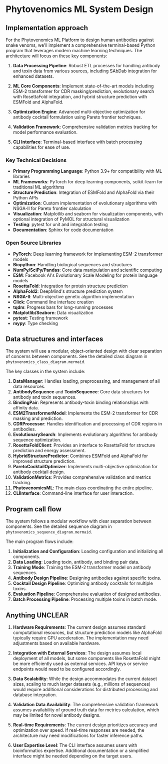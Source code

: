 # Phytovenomics ML System Design

## Implementation approach

For the Phytovenomics ML Platform to design human antibodies against snake venoms, we'll implement a comprehensive terminal-based Python program that leverages modern machine learning techniques. The architecture will focus on these key components:

1. **Data Processing Pipeline**: Robust ETL processes for handling antibody and toxin data from various sources, including SAbDab integration for enhanced datasets.

2. **ML Core Components**: Implement state-of-the-art models including ESM-2 transformer for CDR masking/prediction, evolutionary search with RosettaFold integration, and hybrid structure prediction with ESMFold and AlphaFold.

3. **Optimization Engine**: Advanced multi-objective optimization for antibody cocktail formulation using Pareto frontier techniques.

4. **Validation Framework**: Comprehensive validation metrics tracking for model performance evaluation.

5. **CLI Interface**: Terminal-based interface with batch processing capabilities for ease of use.

### Key Technical Decisions

- **Primary Programming Language**: Python 3.9+ for compatibility with ML libraries
- **ML Frameworks**: PyTorch for deep learning components, scikit-learn for traditional ML algorithms
- **Structure Prediction**: Integration of ESMFold and AlphaFold via their Python APIs
- **Optimization**: Custom implementation of evolutionary algorithms with NSGA-II for Pareto frontier calculation
- **Visualization**: Matplotlib and seaborn for visualization components, with optional integration of PyMOL for structural visualization
- **Testing**: pytest for unit and integration testing
- **Documentation**: Sphinx for code documentation

### Open Source Libraries

- **PyTorch**: Deep learning framework for implementing ESM-2 transformer models
- **Biopython**: Handling biological sequences and structures
- **NumPy/SciPy/Pandas**: Core data manipulation and scientific computing
- **ESM**: Facebook AI's Evolutionary Scale Modeling for protein language models
- **RosettaFold**: Integration for protein structure prediction
- **AlphaFold2**: DeepMind's structure prediction system
- **NSGA-II**: Multi-objective genetic algorithm implementation
- **Click**: Command line interface creation
- **tqdm**: Progress bars for long-running processes
- **Matplotlib/Seaborn**: Data visualization
- **pytest**: Testing framework
- **mypy**: Type checking

## Data structures and interfaces

The system will use a modular, object-oriented design with clear separation of concerns between components. See the detailed class diagram in `phytovenomics_class_diagram.mermaid`.

The key classes in the system include:

1. **DataManager**: Handles loading, preprocessing, and management of all data resources.
2. **AntibodySequence** and **ToxinSequence**: Core data structures for antibody and toxin sequences.
3. **BindingPair**: Represents antibody-toxin binding relationships with affinity data.
4. **ESM2TransformerModel**: Implements the ESM-2 transformer for CDR masking and prediction.
5. **CDRProcessor**: Handles identification and processing of CDR regions in antibodies.
6. **EvolutionarySearch**: Implements evolutionary algorithms for antibody sequence optimization.
7. **RosettaFoldClient**: Provides an interface to RosettaFold for structure prediction and energy assessment.
8. **HybridStructurePredictor**: Combines ESMFold and AlphaFold for improved structure prediction.
9. **ParetoCocktailOptimizer**: Implements multi-objective optimization for antibody cocktail design.
10. **ValidationMetrics**: Provides comprehensive validation and metrics tracking.
11. **PhytovenomicsML**: The main class coordinating the entire pipeline.
12. **CLIInterface**: Command-line interface for user interaction.

## Program call flow

The system follows a modular workflow with clear separation between components. See the detailed sequence diagram in `phytovenomics_sequence_diagram.mermaid`.

The main program flows include:

1. **Initialization and Configuration**: Loading configuration and initializing all components.
2. **Data Loading**: Loading toxin, antibody, and binding pair data.
3. **Training Mode**: Training the ESM-2 transformer model on antibody sequences.
4. **Antibody Design Pipeline**: Designing antibodies against specific toxins.
5. **Cocktail Design Pipeline**: Optimizing antibody cocktails for multiple toxins.
6. **Evaluation Pipeline**: Comprehensive evaluation of designed antibodies.
7. **Batch Processing Pipeline**: Processing multiple toxins in batch mode.

## Anything UNCLEAR

1. **Hardware Requirements**: The current design assumes standard computational resources, but structure prediction models like AlphaFold typically require GPU acceleration. The implementation may need adjustments based on available hardware.

2. **Integration with External Services**: The design assumes local deployment of all models, but some components like RosettaFold might be more efficiently used as external services. API keys or service endpoints would need to be configured accordingly.

3. **Data Scalability**: While the design accommodates the current dataset sizes, scaling to much larger datasets (e.g., millions of sequences) would require additional considerations for distributed processing and database integration.

4. **Validation Data Availability**: The comprehensive validation framework assumes availability of ground truth data for metrics calculation, which may be limited for novel antibody designs.

5. **Real-time Requirements**: The current design prioritizes accuracy and optimization over speed. If real-time responses are needed, the architecture may need modifications for faster inference paths.

6. **User Expertise Level**: The CLI interface assumes users with bioinformatics expertise. Additional documentation or a simplified interface might be needed depending on the target users.